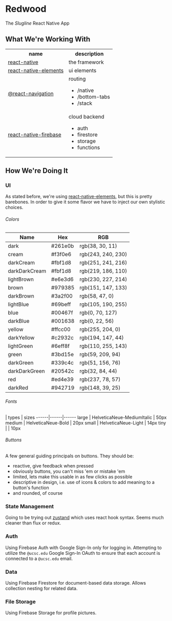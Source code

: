 # Redwood
The *Slugline* React Native App

## What We're Working With
<table>
	<th>name</th>
	<th>description</th>
	<tr>
		<td>
			<a href="https://reactnative.dev/">
			react-native
			</a>
		</td>
		<td>
			the framework
		</td>
	</tr>
	<tr>
		<td>
			<a href="https://reactnativeelements.com/">
			react-native-elements
			</a>
		</td>
		<td>ui elements</td>
	</tr>
	<tr>
		<td>
			<a href="https://reactnavigation.org/">
			@react-navigation
			</a>
		</td>
		<td>
			routing
			<ul>
				<li>/native</li>
				<li>/bottom-tabs</li>
				<li>/stack</li>
			</ul>
		</td>
	</tr>
	<tr>
		<td>
			<a href="https://rnfirebase.io/">
			react-native-firebase
			</a>
		</td>
		<td>
			cloud backend
			<ul>
				<li>auth</li>
				<li>firestore</li>
				<li>storage</li>
				<li>functions</li>
			</ul>
		</td>
	</tr>
</table>

## How We're Doing It
### UI
As stated before, we're using [react-native-elements](https://reactnativeelements.com/), but this is pretty barebones. In order to give it some flavor we have to inject our own stylistic choices.

###### Colors

Name | Hex | RGB
-----|-----|-----
dark | #261e0b | rgb(38, 30, 11)
cream | #f3f0e6 | rgb(243, 240, 230)	
darkCream | #fbf1d8 | rgb(251, 241, 216)
darkDarkCream | #fbf1d8 | rgb(219, 186, 110)
lightBrown | #e6e3d6 | rgb(230, 227, 214)
brown | #979385 | rgb(151, 147, 133)
darkBrown | #3a2f00 | rgb(58, 47, 0)
lightBlue | #69beff	| rgb(105, 190, 255)
blue | #00467f | rgb(0, 70, 127)
darkBlue | #001638 | rgb(0, 22, 56)
yellow | #ffcc00	| rgb(255, 204, 0)
darkYellow | #c2932c | rgb(194, 147, 44)
lightGreen | #6eff8f | rgb(110, 255, 143)
green | #3bd15e | rgb(59, 209, 94)
darkGreen | #339c4c | rgb(51, 156, 76)
darkDarkGreen | #20542c | rgb(32, 84, 44)
red | #ed4e39 | rgb(237, 78, 57)
darkRed | #942719 | rgb(148, 39, 25)

###### Fonts

 | types | sizes
------|------|------
large | HelveticaNeue-MediumItalic | 50px
medium | HelveticaNeue-Bold | 20px
small | HelveticaNeue-Light | 14px
tiny |  | 10px


###### Buttons

A few general guiding principals on buttons. They should be:

- reactive, give feedback when pressed
- obviously buttons, you can't miss 'em or mistake 'em
- limited, lets make this usable in as few clicks as possible
- descriptive in design, i.e. use of icons & colors to add meaning to a button's function
- and rounded, of course


### State Management

Going to be trying out [zustand](https://github.com/pmndrs/zustand) which uses react hook syntax. Seems much cleaner than flux or redux.

### Auth
Using Firebase Auth with Google Sign-In only for logging in. Attempting to utilize the `@ucsc.edu` Google Sign-In OAuth to ensure that each account is connected to a `@ucsc.edu` email.

### Data
Using Firebase Firestore for document-based data storage. Allows collection nesting for related data.

### File Storage
Using Firebase Storage for profile pictures.


